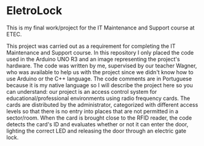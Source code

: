 # EletroLock
This is my final work/project for the IT Maintenance and Support course at ETEC.

This project was carried out as a requirement for completing the IT Maintenance and Support course. In this repository I only placed the code used in the Arduino UNO R3 and an image representing the project's hardware.
The code was written by me, supervised by our teacher Wagner, who was available to help us with the project since we didn't know how to use Arduino or the C++ language. The code comments are in Portuguese because it is my native language so I will describe the project here so you can understand:
our project is an access control system for educational/professional environments using radio frequency cards. The cards are distributed by the administrator, categorized with different access levels so that there is no entry into places that are not permitted in a sector/room. When the card is brought close to the RFID reader, the code detects the card's ID and evaluates whether or not it can enter the door, lighting the correct LED and releasing the door through an electric gate lock.

